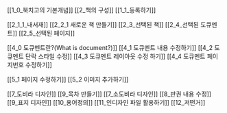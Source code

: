 [[1_0_북치고의  기본개념]]
[[2_책의 구성]]
[[1_1_등록하기]]

[[2_1_1_내서재]]
[[2_2_1 새로운 책 만들기]]
[[2_3_선택된 책]]
[[2_4_선택된 도큐멘트]]
[[2_5_선택된 페이지]]

[[4_0 도큐멘트란?(What is document?)]]
[[4_1 도큐멘트 내용 수정하기]]
[[4_2 도큐멘트 단락 스타일 수정]]
[[4_3 도큐멘트 레이아웃 수정 하기]]
[[4_4 도큐멘트 페이지번호 수정하기]]

[[5_1  페이지 수정하기]]
[[5_2 이미지 추가하기]] 

[[7_도비라 디자인]]
[[9_목차 만들기]]
[[7_소도비라 디자인]]
[[8_판권 내용 수정]]
[[9_표지 디자인]]
[[10_용어정의]]
[[11_인디자인 파일 활용하기]]
[[12_저떤거]]